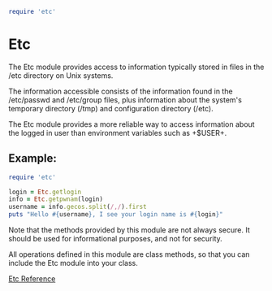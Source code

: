 
```ruby
require 'etc'
```

# Etc

The Etc module provides access to information typically stored in files
in the /etc directory on Unix systems.

The information accessible consists of the information found in the
/etc/passwd and /etc/group files, plus information about the system's
temporary directory (/tmp) and configuration directory (/etc).

The Etc module provides a more reliable way to access information about
the logged in user than environment variables such as +$USER+.

## Example:


```ruby
require 'etc'

login = Etc.getlogin
info = Etc.getpwnam(login)
username = info.gecos.split(/,/).first
puts "Hello #{username}, I see your login name is #{login}"
```

Note that the methods provided by this module are not always secure. It
should be used for informational purposes, and not for security.

All operations defined in this module are class methods, so that you can
include the Etc module into your class.

[Etc
Reference](https://ruby-doc.org/stdlib-2.5.0/libdoc/etc/rdoc/Etc.html)

